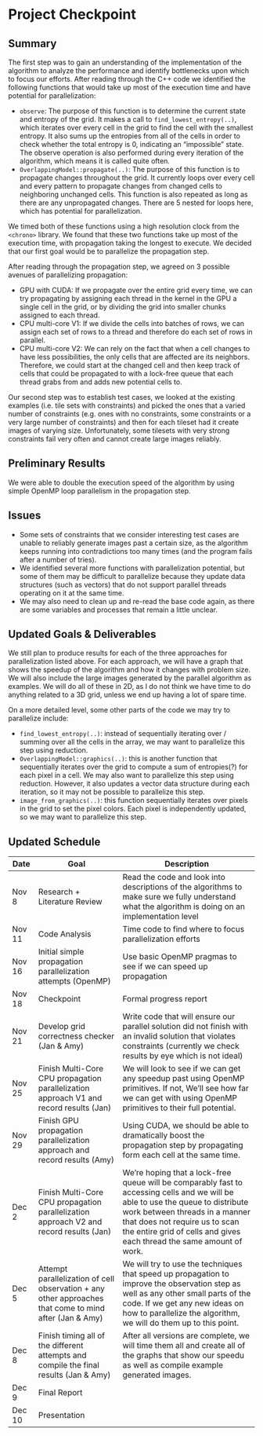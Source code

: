 # Project Checkpoint

## Summary

The first step was to gain an understanding of the implementation of the algorithm to analyze the performance and identify bottlenecks upon which to focus our efforts. After reading through the C++ code we identified the following functions that would take up most of the execution time and have potential for parallelization:
* `observe`: The purpose of this function is to determine the current state and entropy of the grid. It makes a call to `find_lowest_entropy(..)`, which iterates over every cell in the grid to find the cell with the smallest entropy. It also sums up the entropies from all of the cells in order to check whether the total entropy is 0, indicating an “impossible” state. The observe operation is also performed during every iteration of the algorithm, which means it is called quite often.
* `OverlappingModel::propagate(..)`: The purpose of this function is to propagate changes throughout the grid. It currently loops over every cell and every pattern to propagate changes from changed cells to neighboring unchanged cells. This function is also repeated as long as there are any unpropagated changes. There are 5 nested for loops here, which has potential for parallelization.

We timed both of these functions using a high resolution clock from the `<chrono>` library. We found that these two functions take up most of the execution time, with propagation taking the longest to execute. We decided that our first goal would be to parallelize the propagation step.

After reading through the propagation step, we agreed on 3 possible avenues of parallelizing propagation:
* GPU with CUDA: If we propagate over the entire grid every time, we can try propagating by assigning each thread in the kernel in the GPU a single cell in the grid, or by dividing the grid into smaller chunks assigned to each thread. 
* CPU multi-core V1: If we divide the cells into batches of rows, we can assign each set of rows to a thread and therefore do each set of rows in parallel.
* CPU multi-core V2: We can rely on the fact that when a cell changes to have less possibilities, the only cells that are affected are its neighbors. Therefore, we could start at the changed cell and then keep track of cells that could be propagated to with a lock-free queue that each thread grabs from and adds new potential cells to.

Our second step was to establish test cases, we looked at the existing examples (i.e. tile sets with constraints) and picked the ones that a varied number of constraints (e.g. ones with no constraints, some constraints or a very large number of constraints) and then for each tileset had it create images of varying size. Unfortunately, some tilesets with very strong constraints fail very often and cannot create large images reliably.  

## Preliminary Results

We were able to double the execution speed of the algorithm by using simple OpenMP loop parallelism in the propagation step.

## Issues

* Some sets of constraints that we consider interesting test cases are unable to reliably generate images past a certain size, as the algorithm keeps running into contradictions too many times (and the program fails after a number of tries). 
* We identified several more functions with parallelization potential, but some of them may be difficult to parallelize because they update data structures (such as vectors) that do not support parallel threads operating on it at the same time.
* We may also need to clean up and re-read the base code again, as there are some variables and processes that remain a little unclear.

## Updated Goals & Deliverables

We still plan to produce results for each of the three approaches for parallelization listed above. For each approach, we will have a graph that shows the speedup of the algorithm and how it changes with problem size. We will also include the large images generated by the parallel algorithm as examples. We will do all of these in 2D, as I do not think we have time to do anything related to a 3D grid, unless we end up having a lot of spare time.

On a more detailed level, some other parts of the code we may try to parallelize include:
* `find_lowest_entropy(..)`: instead of sequentially iterating over / summing over all the cells in the array, we may want to parallelize this step using reduction.
* `OverlappingModel::graphics(..)`: this is another function that sequentially iterates over the grid to compute a sum of entropies(?) for each pixel in a cell. We may also want to parallelize this step using reduction. However, it also updates a vector data structure during each iteration, so it may not be possible to parallelize this step.
* `image_from_graphics(..)`: this function sequentially iterates over pixels in the grid to set the pixel colors. Each pixel is independently updated, so we may want to parallelize this step.

## Updated Schedule
Date    | Goal                          | Description
--------|-------------------------------|-------------------------------------------
Nov 8   | Research + Literature Review  | Read the code and look into descriptions of the algorithms to make sure we fully understand what the algorithm is doing on an implementation level
Nov 11  | Code Analysis                 | Time code to find where to focus parallelization efforts
Nov 16  | Initial simple propagation parallelization attempts (OpenMP) | Use basic OpenMP pragmas to see if we can speed up propagation
Nov 18  | Checkpoint                    | Formal progress report
Nov 21  | Develop grid correctness checker (Jan & Amy) | Write code that will ensure our parallel solution did not finish with an invalid solution that violates constraints (currently we check results by eye which is not ideal)
Nov 25  | Finish Multi-Core CPU propagation parallelization approach V1 and record results (Jan) | We will look to see if we can get any speedup past using OpenMP primitives. If not, We’ll see how far we can get with using OpenMP primitives to their full potential.
Nov 29  | Finish GPU propagation parallelization approach and record results (Amy) | Using CUDA, we should be able to dramatically boost the propagation step by propagating form each cell at the same time.
Dec 2   | Finish Multi-Core CPU propagation parallelization approach V2 and record results (Jan) | We’re hoping that a lock-free queue will be comparably fast to accessing cells and we will be able to use the queue to distribute work between threads in a manner that does not require us to scan the entire grid of cells and gives each thread the same amount of work.
Dec 5   | Attempt parallelization of cell observation + any other approaches that come to mind after (Jan & Amy) | We will try to use the techniques that speed up propagation to improve the observation step as well as any other small parts of the code. If we get any new ideas on how to parallelize the algorithm, we will do them up to this point. 
Dec 8   | Finish timing all of the different attempts and compile the final results (Jan & Amy) | After all versions are  complete, we will time them all and create all of the graphs that show our speedu as well as compile example generated images.
Dec 9   | Final Report |
Dec 10  | Presentation |
